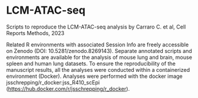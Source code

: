# LCM-ATAC-seq
Scripts to reproduce the LCM-ATAC-seq analysis by Carraro C. et al, Cell Reports Methods, 2023

Related R environments with associated Session Info are freely accessible on Zenodo (DOI: 10.5281/zenodo.8269143). Separate annotated scripts and environments are available for the analysis of mouse lung and brain, mouse spleen and human lung datasets.
To ensure the reproducibility of the manuscript results, all the analyses were conducted within a containerized environment (Docker). Analyses were performed with the docker image jsschrepping/r_docker:jss_R410_scEpi (https://hub.docker.com/r/jsschrepping/r_docker).
